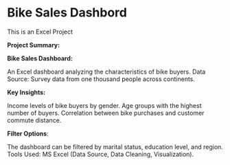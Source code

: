 # Bike Sales Dashbord

This is an Excel Project

**Project Summary:**

**Bike Sales Dashboard:**

An Excel dashboard analyzing the characteristics of bike buyers.
Data Source: Survey data from one thousand people across continents.

**Key Insights:**

Income levels of bike buyers by gender.
Age groups with the highest number of buyers.
Correlation between bike purchases and customer commute distance.

**Filter Options**:

The dashboard can be filtered by marital status, education level, and region.
Tools Used: MS Excel (Data Source, Data Cleaning, Visualization).
